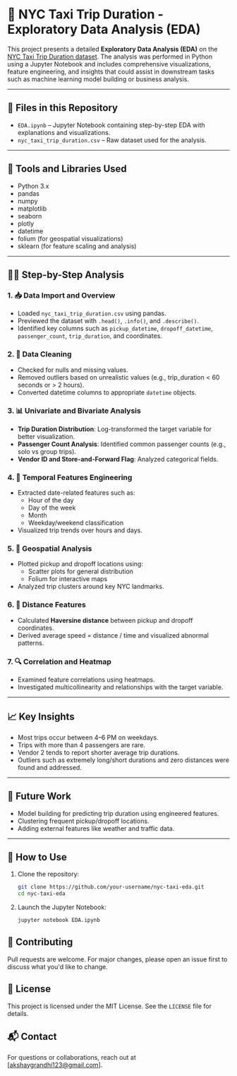 # 🗽 NYC Taxi Trip Duration - Exploratory Data Analysis (EDA)

This project presents a detailed **Exploratory Data Analysis (EDA)** on the [NYC Taxi Trip Duration dataset]([https://www.kaggle.com/competitions/nyc-taxi-trip-duration/overview](https://github.com/akshaygrandhi123/Fractal_EDA_Preboarding/blob/main/nyc_taxi_trip_duration.csv)). The analysis was performed in Python using a Jupyter Notebook and includes comprehensive visualizations, feature engineering, and insights that could assist in downstream tasks such as machine learning model building or business analysis.

---

## 📁 Files in this Repository

- `EDA.ipynb` – Jupyter Notebook containing step-by-step EDA with explanations and visualizations.
- `nyc_taxi_trip_duration.csv` – Raw dataset used for the analysis.

---

## 🧰 Tools and Libraries Used

- Python 3.x
- pandas
- numpy
- matplotlib
- seaborn
- plotly
- datetime
- folium (for geospatial visualizations)
- sklearn (for feature scaling and analysis)

---

## 🚶‍♂️ Step-by-Step Analysis

### 1. 📥 Data Import and Overview
- Loaded `nyc_taxi_trip_duration.csv` using pandas.
- Previewed the dataset with `.head()`, `.info()`, and `.describe()`.
- Identified key columns such as `pickup_datetime`, `dropoff_datetime`, `passenger_count`, `trip_duration`, and coordinates.

### 2. 🧹 Data Cleaning
- Checked for nulls and missing values.
- Removed outliers based on unrealistic values (e.g., trip_duration < 60 seconds or > 2 hours).
- Converted datetime columns to appropriate `datetime` objects.

### 3. 📊 Univariate and Bivariate Analysis
- **Trip Duration Distribution**: Log-transformed the target variable for better visualization.
- **Passenger Count Analysis**: Identified common passenger counts (e.g., solo vs group trips).
- **Vendor ID and Store-and-Forward Flag**: Analyzed categorical fields.

### 4. 📆 Temporal Features Engineering
- Extracted date-related features such as:
  - Hour of the day
  - Day of the week
  - Month
  - Weekday/weekend classification
- Visualized trip trends over hours and days.

### 5. 📍 Geospatial Analysis
- Plotted pickup and dropoff locations using:
  - Scatter plots for general distribution
  - Folium for interactive maps
- Analyzed trip clusters around key NYC landmarks.

### 6. 🧮 Distance Features
- Calculated **Haversine distance** between pickup and dropoff coordinates.
- Derived average speed = distance / time and visualized abnormal patterns.

### 7. 🔍 Correlation and Heatmap
- Examined feature correlations using heatmaps.
- Investigated multicollinearity and relationships with the target variable.

---

## 📈 Key Insights

- Most trips occur between 4–6 PM on weekdays.
- Trips with more than 4 passengers are rare.
- Vendor 2 tends to report shorter average trip durations.
- Outliers such as extremely long/short durations and zero distances were found and addressed.

---

## 🚀 Future Work

- Model building for predicting trip duration using engineered features.
- Clustering frequent pickup/dropoff locations.
- Adding external features like weather and traffic data.

---

## 📌 How to Use

1. Clone the repository:
   ```bash
   git clone https://github.com/your-username/nyc-taxi-eda.git
   cd nyc-taxi-eda

2. Launch the Jupyter Notebook:

   ```bash
   jupyter notebook EDA.ipynb
   ```


## 🤝 Contributing

Pull requests are welcome. For major changes, please open an issue first to discuss what you'd like to change.


## 📜 License

This project is licensed under the MIT License. See the `LICENSE` file for details.


## 📬 Contact

For questions or collaborations, reach out at \[[akshaygrandhi123@gmail.com](mailto:akshaygrandhi123@gmail.com)].

